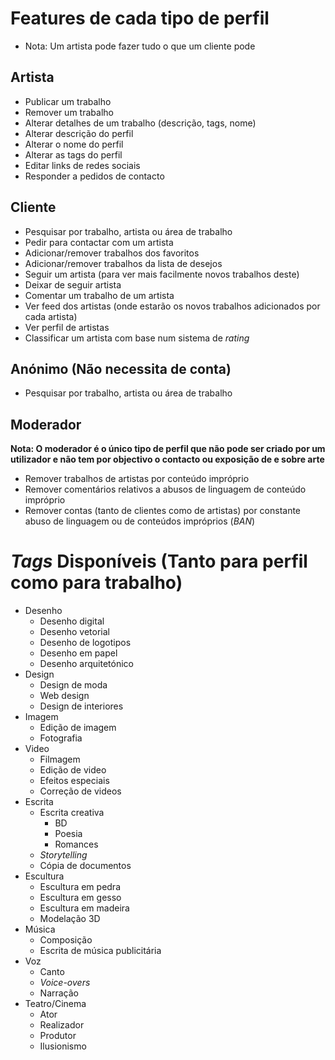 # Features de cada tipo de perfil
 - Nota: Um artista pode fazer tudo o que um cliente pode
## Artista
 - Publicar um trabalho
 - Remover um trabalho
 - Alterar detalhes de um trabalho (descrição, tags, nome)
 - Alterar descrição do perfil
 - Alterar o nome do perfil
 - Alterar as tags do perfil
 - Editar links de redes sociais
 - Responder a pedidos de contacto
## Cliente
 - Pesquisar por trabalho, artista ou área de trabalho
 - Pedir para contactar com um artista
 - Adicionar/remover trabalhos dos favoritos
 - Adicionar/remover trabalhos da lista de desejos
 - Seguir um artista (para ver mais facilmente novos trabalhos deste)
 - Deixar de seguir artista
 - Comentar um trabalho de um artista
 - Ver feed dos artistas (onde estarão os novos trabalhos adicionados por cada artista)
 - Ver perfil de artistas
 - Classificar um artista com base num sistema de _rating_
## Anónimo (Não necessita de conta)
 - Pesquisar por trabalho, artista ou área de trabalho
## Moderador
 **Nota: O moderador é o único tipo de perfil que não pode ser criado por um utilizador e não tem por objectivo o contacto ou exposição de e sobre arte**
 - Remover trabalhos de artistas por conteúdo impróprio
 - Remover comentários relativos a abusos de linguagem de conteúdo impróprio
 - Remover contas (tanto de clientes como de artistas) por constante abuso de linguagem ou de conteúdos impróprios (_BAN_)

# _Tags_ Disponíveis (Tanto para perfil como para trabalho)
 - Desenho
      - Desenho digital
      - Desenho vetorial
      - Desenho de logotipos
      - Desenho em papel
      - Desenho arquitetónico
 - Design
      - Design de moda
      - Web design
      - Design de interiores
 - Imagem
      - Edição de imagem
      - Fotografia
 - Video
      - Filmagem
      - Edição de video
      - Efeitos especiais
      - Correção de videos
 - Escrita
      - Escrita creativa
         - BD
         - Poesia
         - Romances
      - _Storytelling_
      - Cópia de documentos
 - Escultura
      - Escultura em pedra
      - Escultura em gesso
      - Escultura em madeira
      - Modelação 3D
 - Música
      - Composição
      - Escrita de música publicitária
 - Voz
      - Canto
      - _Voice-overs_
      - Narração
 - Teatro/Cinema
      - Ator
      - Realizador
      - Produtor
      - Ilusionismo